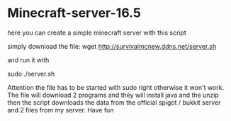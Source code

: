 # Minecraft-server-16.5
here you can create a simple minecraft server with this script

simply download the file: 
wget http://survivalmcnew.ddns.net/server.sh

and run it with

sudo ./server.sh 

Attention the file has to be started with sudo right otherwise it won't work. The file will download 2 programs and they will install java and the unzip then the script downloads the data from the official spigot / bukkit server and 2 files from my server.
Have fun
